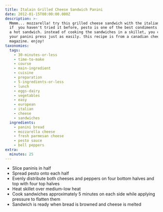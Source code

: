 ```yaml
---
title: Italain Grilled Cheese Sandwich Panini
date: 2012-01-15T00:00:00.000Z
description: >-
  Mmmm... mozzarella! try this grilled cheese sandwich with the italian twist!
  if  you haven't tried it before, pesto is one of the best condiments to use on
  a hot sandwich. instead of cooking the sandwiches in a skillet, you can use
  your panini press just as easily. this recipe is from a canadian cheese
  magazine. enjoy!
taxonomies:
  tags:
    - 30-minutes-or-less
    - time-to-make
    - course
    - main-ingredient
    - cuisine
    - preparation
    - 5-ingredients-or-less
    - lunch
    - eggs-dairy
    - vegetables
    - easy
    - european
    - italian
    - cheese
    - sandwiches
  ingredients:
    - panini bread
    - mozzarella cheese
    - fresh parmesan cheese
    - pesto sauce
    - bell peppers
extra:
  minutes: 25
---
```

 - Slice paninis in half
 - Spread pesto onto each half
 - Evenly distribute both cheeses and peppers on four bottom halves and top with four top halves
 - Heat skillet over medium-low heat
 - Cook sandwiches approximately 5 minutes on each side while applying pressure to flatten them
 - Sandwich is ready when bread is browned and cheese is melted
